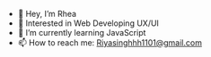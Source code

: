 - 👋 Hey, I’m Rhea
- 👀 Interested in Web Developing UX/UI
- 🌱 I’m currently learning JavaScript
- 📫 How to reach me: Riyasinghhh1101@gmail.com

<!---
Rheeaaaa/Rheeaaaa is a ✨ special ✨ repository because its `README.md` (this file) appears on your GitHub profile.
You can click the Preview link to take a look at your changes.
--->
